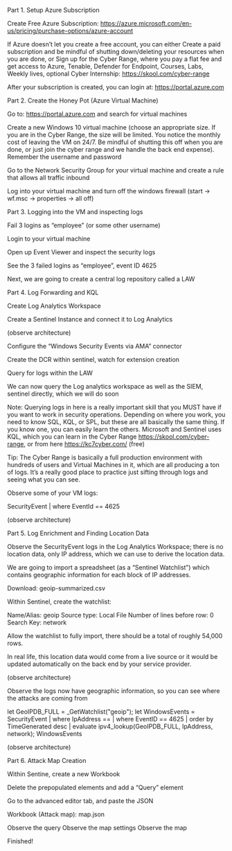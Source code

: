 Part 1. Setup Azure Subscription

Create Free Azure Subscription: https://azure.microsoft.com/en-us/pricing/purchase-options/azure-account

If Azure doesn’t let you create a free account, you can either
Create a paid subscription and be mindful of shutting down/deleting your resources when you are done, or
Sign up for the Cyber Range, where you pay a flat fee and get access to Azure, Tenable, Defender for Endpoint, Courses, Labs, Weekly lives, optional Cyber Internship: https://skool.com/cyber-range 

After your subscription is created, you can login at:
https://portal.azure.com


Part 2. Create the Honey Pot (Azure Virtual Machine)

Go to: https://portal.azure.com and search for virtual machines

Create a new Windows 10 virtual machine (choose an appropriate size. If you are in the Cyber Range, the size will be limited. You notice the monthly cost of leaving the VM on 24/7. Be mindful of shutting this off when you are done, or just join the cyber range and we handle the back end expense). Remember the username and password

Go to the Network Security Group for your virtual machine and create a rule that allows all traffic inbound

Log into your virtual machine and turn off the windows firewall (start -> wf.msc -> properties -> all off)


Part 3. Logging into the VM and inspecting logs

Fail 3 logins as “employee” (or some other username)

Login to your virtual machine

Open up Event Viewer and inspect the security logs

See the 3 failed logins as “employee”, event ID 4625

Next, we are going to create a central log repository called a LAW



Part 4. Log Forwarding and KQL

Create Log Analytics Workspace

Create a Sentinel Instance and connect it to Log Analytics

(observe architecture)

Configure the “Windows Security Events via AMA” connector

Create the DCR within sentinel, watch for extension creation

Query for logs within the LAW


We can now query the Log analytics workspace as well as the SIEM, sentinel directly, which we will do soon

Note: Querying logs in here is a really important skill that you MUST have if you want to work in security operations. Depending on where you work, you need to know SQL, KQL, or SPL, but these are all basically the same thing. If you know one, you can easily learn the others. Microsoft and Sentinel uses KQL, which you can learn in the Cyber Range https://skool.com/cyber-range, or from here https://kc7cyber.com/ (free)

Tip: The Cyber Range is basically a full production environment with hundreds of users and Virtual Machines in it, which are all producing a ton of logs. It’s a really good place to practice just sifting through logs and seeing what you can see.

Observe some of your VM logs:

SecurityEvent
| where EventId == 4625

(observe architecture)

Part 5. Log Enrichment and Finding Location Data

Observe the SecurityEvent logs in the Log Analytics Workspace; there is no location data, only IP address, which we can use to derive the location data.

We are going to import a spreadsheet (as a “Sentinel Watchlist”) which contains geographic information for each block of IP addresses.

Download: geoip-summarized.csv

Within Sentinel, create the watchlist:

Name/Alias: geoip
Source type: Local File
Number of lines before row: 0
Search Key: network

Allow the watchlist to fully import, there should be a total of roughly 54,000 rows.

In real life, this location data would come from a live source or it would be updated automatically on the back end by your service provider.

(observe architecture)

Observe the logs now have geographic information, so you can see where the attacks are coming from

let GeoIPDB_FULL = _GetWatchlist("geoip");
let WindowsEvents = SecurityEvent
    | where IpAddress == <attacker IP address>
    | where EventID == 4625
    | order by TimeGenerated desc
    | evaluate ipv4_lookup(GeoIPDB_FULL, IpAddress, network);
WindowsEvents


(observe architecture)

Part 6. Attack Map Creation

Within Sentine, create a new Workbook

Delete the prepopulated elements and add a “Query” element

Go to the advanced editor tab, and paste the JSON

Workbook (Attack map):
map.json

Observe the query
Observe the map settings
Observe the map

Finished!
